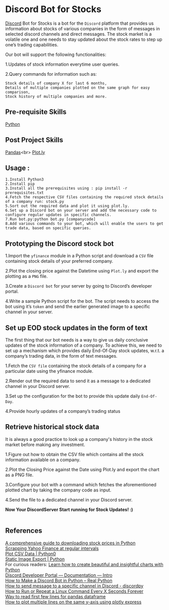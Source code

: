 # Discord Bot for Stocks

[Discord](https://discord.com/) Bot for Stocks is a bot for the `Discord` platform that provides us information about stocks of various companies in the form of messages in selected discord channels and direct messages. The stock market is a volatile one and one needs to stay updated about the stock rates to step up one’s trading capabilities.

Our bot will support the following functionalities:

   1.Updates of stock information everytime user queries.

   2.Query commands for information such as:
  
    Stock details of company X for last 6 months,
    Details of multiple companies plotted on the same graph for easy comparison,
    Stock history of multiple companies and more.

## Pre-requisite Skills
[Python](https://www.python.org)<br>

## Post Project Skills
[Pandas](https://pandas.pydata.org/docs/getting_started/overview.html#:~:text=pandas%20is%20a%20Python%20package,world%20data%20analysis%20in%20Python.)<br>
[Plot.ly](https://plotly.com)<br>

## Usage :
```
1.Install Python3
2.Install pip
3.Install all the prerequisites using : pip install -r prerequisites.txt
4.Fetch the respective CSV files containing the required stock details of a company run: stock.py
5.Sort out the required data and plot it using plot.ly.
6.Set up a Discord bot on your server and add the necessary code to configure regular updates in specific channels.
7.Run bot.py:python bot.py [companycode]
8.Add various commands to your bot, which will enable the users to get trade data, based on specific queries.
```

## Prototyping the Discord stock bot
1.Import the `yfinance` module in a Python script and download a `CSV` file containing stock details of your preferred company.

2.Plot the closing price against the Datetime using `Plot.ly` and export the plotting as a `PNG` file.

3.Create a `Discord bot` for your server by going to Discord’s developer portal.

4.Write a sample Python script for the bot. The script needs to access the bot using it’s `token` and send the earlier generated image to a specific channel in your server.

## Set up EOD stock updates in the form of text
The first thing that our bot needs is a way to give us daily conclusive updates of the stock information of a company. To achieve this, we need to set up a mechanism which provides daily End-Of-Day stock updates, w.r.t. a company’s trading data, in the form of text messages.

1.Fetch the `CSV file` containing the stock details of a company for a particular date using the yfinance module.

2.Render out the required data to send it as a message to a dedicated channel in your Discord server.

3.Set up the configuration for the bot to provide this update daily `End-Of-Day`.

4.Provide hourly updates of a company’s trading status


## Retrieve historical stock data

It is always a good practice to look up a company's history in the stock market before making any investment. 

1.Figure out how to obtain the CSV file which contains all the stock information available on a company.

2.Plot the Closing Price against the Date using Plot.ly and export the chart as a PNG file.

3.Configure your bot with a command which fetches the aforementioned plotted chart by taking the company code as input.

4.Send the file to a dedicated channel in your Discord server.

<b>Now Your DiscordServer Start running for Stock Updates! :) </b><br><br>

## References
[A comprehensive guide to downloading stock prices in Python](https://towardsdatascience.com/a-comprehensive-guide-to-downloading-stock-prices-in-python-2cd93ff821d4)<br>
[Scrapping Yahoo Finance at regular intervals](https://stackoverflow.com/questions/61976027/scrapping-yahoo-finance-at-regular-intervals)<br>
[Plot CSV Data | Python0](https://plotly.com/python/plot-data-from-csv/)<br>
[Static Image Export | Python](https://plotly.com/python/static-image-export/)<br>
For curious readers: [Learn how to create beautiful and insightful charts with Python](https://towardsdatascience.com/plotting-with-python-c2561b8c0f1f)<br>
[Discord Developer Portal — Documentation — Intro](https://discord.com/developers/docs/intro)<br>
[How to Make a Discord Bot in Python – Real Python](https://realpython.com/how-to-make-a-discord-bot-python/)<br>
[How to send message to a specific channel in Discord - discordpy](https://discordpy.readthedocs.io/en/latest/faq.html#how-do-i-send-a-message-to-a-specific-channel)<br>
[How to Run or Repeat a Linux Command Every X Seconds Forever](https://www.tecmint.com/run-repeat-linux-command-every-x-seconds/)<br>
[Way to read first few lines for pandas dataframe](https://stackoverflow.com/questions/15008970/way-to-read-first-few-lines-for-pandas-dataframe)<br>
[How to plot multiple lines on the same y-axis using plotly express](https://community.plotly.com/t/how-to-plot-multiple-lines-on-the-same-y-axis-using-plotly-express/29219/8)<br>

